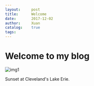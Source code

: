 ```yaml
---
layout:     post
title:      Welcome
date:       2017-12-02
author:     Xuan
catalog:    true
tags:
---
```


# Welcome to my blog
![img1](https://raw.githubusercontent.com/xxy103/rna/gh-pages/_img/1_1.jpg)


Sunset at Cleveland's Lake Erie.